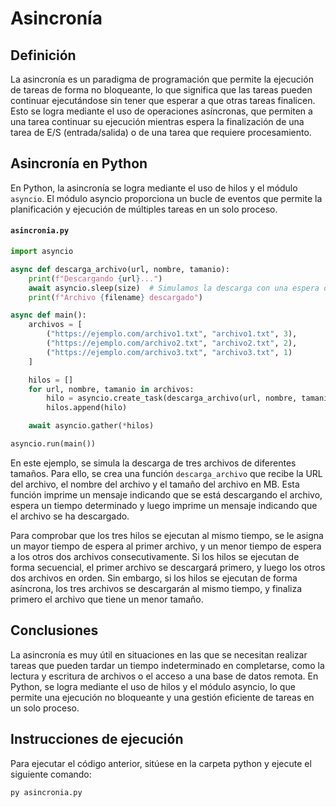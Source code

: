 # Asincronía

## Definición

La asincronía es un paradigma de programación que permite la ejecución de tareas de forma no bloqueante, lo que significa que las tareas pueden continuar ejecutándose sin tener que esperar a que otras tareas finalicen. Esto se logra mediante el uso de operaciones asíncronas, que permiten a una tarea continuar su ejecución mientras espera la finalización de una tarea de E/S (entrada/salida) o de una tarea que requiere procesamiento.

## Asincronía en Python

En Python, la asincronía se logra mediante el uso de hilos y el módulo `asyncio`. El módulo asyncio proporciona un bucle de eventos que permite la planificación y ejecución de múltiples tareas en un solo proceso.

#### `asincronia.py`

```python
import asyncio

async def descarga_archivo(url, nombre, tamanio):
    print(f"Descargando {url}...")
    await asyncio.sleep(size)  # Simulamos la descarga con una espera de 1 segundo por cada MB
    print(f"Archivo {filename} descargado")

async def main():
    archivos = [
        ("https://ejemplo.com/archivo1.txt", "archivo1.txt", 3),
        ("https://ejemplo.com/archivo2.txt", "archivo2.txt", 2),
        ("https://ejemplo.com/archivo3.txt", "archivo3.txt", 1)
    ]

    hilos = []
    for url, nombre, tamanio in archivos:
        hilo = asyncio.create_task(descarga_archivo(url, nombre, tamanio))
        hilos.append(hilo)

    await asyncio.gather(*hilos)

asyncio.run(main())
```

En este ejemplo, se simula la descarga de tres archivos de diferentes tamaños. Para ello, se crea una función `descarga_archivo` que recibe la URL del archivo, el nombre del archivo y el tamaño del archivo en MB. Esta función imprime un mensaje indicando que se está descargando el archivo, espera un tiempo determinado y luego imprime un mensaje indicando que el archivo se ha descargado.

Para comprobar que los tres hilos se ejecutan al mismo tiempo, se le asigna un mayor tiempo de espera al primer archivo, y un menor tiempo de espera a los otros dos archivos consecutivamente. Si los hilos se ejecutan de forma secuencial, el primer archivo se descargará primero, y luego los otros dos archivos en orden. Sin embargo, si los hilos se ejecutan de forma asíncrona, los tres archivos se descargarán al mismo tiempo, y finaliza primero el archivo que tiene un menor tamaño.


## Conclusiones

La asincronía es muy útil en situaciones en las que se necesitan realizar tareas que pueden tardar un tiempo indeterminado en completarse, como la lectura y escritura de archivos o el acceso a una base de datos remota. En Python, se logra mediante el uso de hilos y el módulo asyncio, lo que permite una ejecución no bloqueante y una gestión eficiente de tareas en un solo proceso.

## Instrucciones de ejecución

Para ejecutar el código anterior, sitúese en la carpeta python y ejecute el siguiente comando:

```bash
py asincronia.py
```